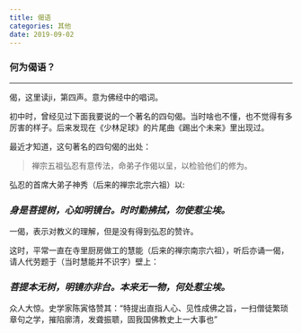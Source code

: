 ```yaml
---
title: 偈语
categories: 其他
date: 2019-09-02
---
```


### 何为偈语？
---

偈，这里读ji，第四声。意为佛经中的唱词。

初中时，曾经见过下面我要说的一个著名的四句偈。当时啥也不懂，也不觉得有多厉害的样子。后来发现在《少林足球》的片尾曲《踢出个未来》里出现过。

最近才知道，这句著名的四句偈的出处：
> 禅宗五祖弘忍有意传法，命弟子作偈以呈，以检验他们的修为。

弘忍的首席大弟子神秀（后来的禅宗北宗六祖）以:
### *身是菩提树，心如明镜台。时时勤拂拭，勿使惹尘埃。*

一偈，表示对教义的理解，但是没有得到弘忍的赞许。

这时，平常一直在寺里厨房做工的慧能（后来的禅宗南宗六祖），听后亦诵一偈，请人代劳题于（当时慧能并不识字）壁上：
### *菩提本无树，明镜亦非台。本来无一物，何处惹尘埃。*

众人大惊。史学家陈寅恪赞其：“特提出直指人心、见性成佛之旨，一扫僧徒繁琐章句之学，摧陷廓清，发聋振聩，固我国佛教史上一大事也”




